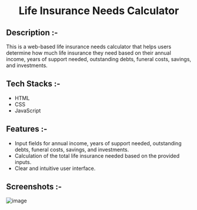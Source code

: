 # <p align="center">Life Insurance Needs Calculator</p>

## Description :-

This is a web-based life insurance needs calculator that helps users determine how much life insurance they need based on their annual income, years of support needed, outstanding debts, funeral costs, savings, and investments.

## Tech Stacks :-

- HTML
- CSS
- JavaScript

## Features :-

- Input fields for annual income, years of support needed, outstanding debts, funeral costs, savings, and investments.
- Calculation of the total life insurance needed based on the provided inputs.
- Clear and intuitive user interface.

## Screenshots :-

![image](https://github.com/Rakesh9100/CalcDiverse/assets/73993775/d7bf0776-f235-4abd-bfd3-cd22f85a6ccc)
